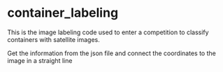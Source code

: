 # container_labeling

This is the image labeling code used to enter a competition to classify containers with satellite images.

Get the information from the json file and connect the coordinates to the image in a straight line
